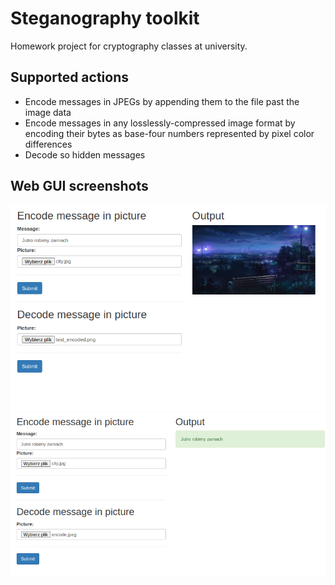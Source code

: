 # Steganography toolkit

Homework project for cryptography classes at university.

## Supported actions
- Encode messages in JPEGs by appending them to the file past the image data
- Encode messages in any losslessly-compressed image format by encoding their bytes as base-four numbers represented by pixel color differences
- Decode so hidden messages

## Web GUI screenshots
![screenshot](screen1.png)
![screenshot](screen2.png)